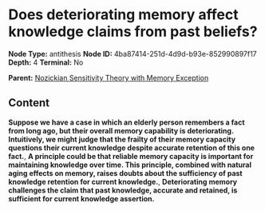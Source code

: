 # Does deteriorating memory affect knowledge claims from past beliefs?

**Node Type:** antithesis
**Node ID:** 4ba87414-251d-4d9d-b93e-852990897f17
**Depth:** 4
**Terminal:** No

**Parent:** [Nozickian Sensitivity Theory with Memory Exception](nozickian-sensitivity-theory-with-memory-exception-synthesis-06b0eebd-a522-4070-82a4-eda4fc14ffb0.md)

## Content

**Suppose we have a case in which an elderly person remembers a fact from long ago, but their overall memory capability is deteriorating. Intuitively, we might judge that the frailty of their memory capacity questions their current knowledge despite accurate retention of this one fact.**, **A principle could be that reliable memory capacity is important for maintaining knowledge over time. This principle, combined with natural aging effects on memory, raises doubts about the sufficiency of past knowledge retention for current knowledge.**, **Deteriorating memory challenges the claim that past knowledge, accurate and retained, is sufficient for current knowledge assertion.**
